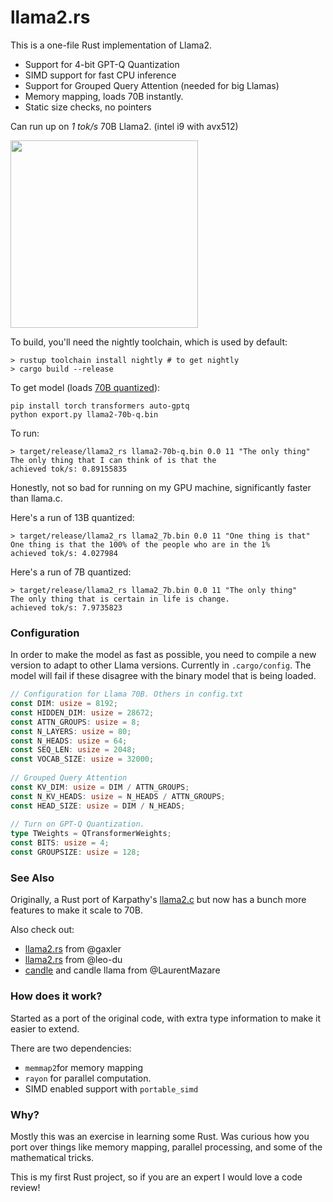 # llama2.rs

This is a one-file Rust implementation of Llama2. 

* Support for 4-bit GPT-Q Quantization
* SIMD support for fast CPU inference
* Support for Grouped Query Attention (needed for big Llamas)
* Memory mapping, loads 70B instantly.
* Static size checks, no pointers

Can run up on *1 tok/s* 70B Llama2. (intel i9 with avx512) 

<img src="https://github.com/srush/llama2.rs/assets/35882/dac9a285-b141-409f-bb46-c81a28516cd1" width=300px>

To build, you'll need the nightly toolchain, which is used by default:

```
> rustup toolchain install nightly # to get nightly
> cargo build --release
```

To get model (loads [70B quantized](https://huggingface.co/TheBloke/llama-2-70b-Guanaco-QLoRA-GPTQ)):

```
pip install torch transformers auto-gptq
python export.py llama2-70b-q.bin
```

To run:

```
> target/release/llama2_rs llama2-70b-q.bin 0.0 11 "The only thing"                                                                                                                                 
The only thing that I can think of is that the          
achieved tok/s: 0.89155835
```

Honestly, not so bad for running on my GPU machine, significantly faster than llama.c. 

Here's a run of 13B quantized:

```
> target/release/llama2_rs llama2_7b.bin 0.0 11 "One thing is that"
One thing is that the 100% of the people who are in the 1%
achieved tok/s: 4.027984
```

Here's a run of 7B quantized:

```
> target/release/llama2_rs llama2_7b.bin 0.0 11 "The only thing"
The only thing that is certain in life is change.
achieved tok/s: 7.9735823
```

### Configuration

In order to make the model as fast as possible, you need to compile a new version to adapt to other Llama versions. Currently in `.cargo/config`. The model will fail if these disagree with the binary model that is being loaded. 

```rust
// Configuration for Llama 70B. Others in config.txt                                                                                          
const DIM: usize = 8192;                                                                                                                      
const HIDDEN_DIM: usize = 28672;                                                                                                              
const ATTN_GROUPS: usize = 8;                                                                                                                 
const N_LAYERS: usize = 80;                                                                                                                   
const N_HEADS: usize = 64;                                                                                                                    
const SEQ_LEN: usize = 2048;                                                                                                                  
const VOCAB_SIZE: usize = 32000;                                                                                                              
                                                                                                                                              
// Grouped Query Attention                                                                                                                    
const KV_DIM: usize = DIM / ATTN_GROUPS;                                                                                                      
const N_KV_HEADS: usize = N_HEADS / ATTN_GROUPS;                                                                                              
const HEAD_SIZE: usize = DIM / N_HEADS;                                                                                                       
                                                                                                                                              
// Turn on GPT-Q Quantization.                                                                                                                
type TWeights = QTransformerWeights;                                                                                                          
const BITS: usize = 4;                                                                                                                        
const GROUPSIZE: usize = 128; 
```

### See Also

Originally, a Rust port of Karpathy's [llama2.c](https://github.com/karpathy/llama2.c) but now has a bunch more features to make it scale to 70B.

Also check out:

* [llama2.rs](https://github.com/gaxler/llama2.rs) from @gaxler 
* [llama2.rs](https://github.com/leo-du/llama2.rs) from @leo-du
* [candle](https://github.com/LaurentMazare/candle) and candle llama from @LaurentMazare

### How does it work?

Started as a port of the original code, with extra type information to make it easier to extend. 

There are two dependencies: 
* `memmap2`for memory mapping
* `rayon` for parallel computation.
* SIMD enabled support with `portable_simd`

### Why? 

Mostly this was an exercise in learning some Rust. Was curious how you port over things like memory mapping, parallel processing, and some of the mathematical tricks. 

This is my first Rust project, so if you are an expert I would love a code review!
